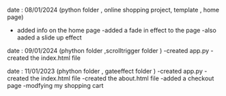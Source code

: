 date : 08/01/2024 
(python folder , online shopping project, template , home page)
- added info on the home page 
-added a fade in effect to the page 
-also aaded a slide up effect 

date : 09/01/2024
(phython folder ,scrolltrigger folder )
-created app.py 
-created the index.html file 

date : 11/01/2023
(phython folder , gateeffect folder )
-created app.py 
-created the index.html file 
-created the about.html file 
-added a checkout page 
-modfying my shopping cart

